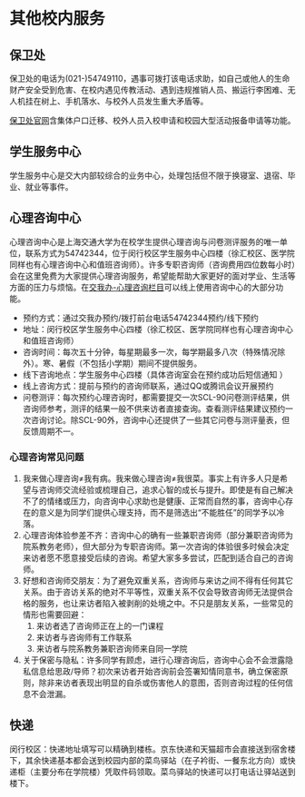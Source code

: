 # 其他校内服务

## 保卫处

保卫处的电话为(021-)54749110，遇事可拨打该电话求助，如自己或他人的生命财产安全受到危害、在校内遇见传教活动、遇到违规推销人员、搬运行李困难、无人机挂在树上、手机落水、与校外人员发生重大矛盾等。

[保卫处官网](https://bwc.sjtu.edu.cn/)含集体户口迁移、校外人员入校申请和校园大型活动报备申请等功能。

## 学生服务中心

学生服务中心是交大内部较综合的业务中心，处理包括但不限于换寝室、退宿、毕业、就业等事件。

## 心理咨询中心

心理咨询中心是上海交通大学为在校学生提供心理咨询与问卷测评服务的唯一单位，联系方式为54742344，位于闵行校区学生服务中心四楼（徐汇校区、医学院同样也有心理咨询中心和值班咨询师）。许多专职咨询师（咨询费用四位数每小时）会在这里免费为大家提供心理咨询服务，希望能帮助大家更好的面对学业、生活等方面的压力与烦恼。在[交我办-心理咨询栏目](https://cps.sjtu.edu.cn/)可以线上使用咨询中心的大部分功能。 
- 预约方式：通过交我办预约/拨打前台电话54742344预约/线下预约  
- 地址：闵行校区学生服务中心四楼（徐汇校区、医学院同样也有心理咨询中心和值班咨询师）
- 咨询时间：每次五十分钟，每星期最多一次，每学期最多八次（特殊情况除外）。寒、暑假（不包括小学期）期间不提供服务。
- 线下咨询地点：学生服务中心四楼（具体咨询室会在预约成功后短信通知  ）
- 线上咨询方式：提前与预约的咨询师联系，通过QQ或腾讯会议开展预约
- 问卷测评：每次预约心理咨询时，都需要提交一次SCL-90问卷测评结果，供咨询师参考，测评的结果一般不供来访者直接查询。查看测评结果建议预约一次咨询讨论。除SCL-90外，咨询中心还提供了一些其它问卷与测评量表，但反馈周期不一。

### 心理咨询常见问题
1. 我来做心理咨询≠我有病。我来做心理咨询≠我很菜。事实上有许多人只是希望与咨询师交流经验或梳理自己，追求心智的成长与提升。即使是有自己解决不了的情绪或压力，向咨询中心求助也是健康、正常而自然的事，咨询中心存在的意义是为同学们提供心理支持，而不是筛选出“不能胜任”的同学予以冷落。  
2. 心理咨询体验参差不齐：咨询中心的确有一些兼职咨询师（部分兼职咨询师为院系教务老师），但大部分为专职咨询师。第一次咨询的体验很多时候会决定来访者愿不愿意接受后续的咨询。希望大家多多尝试，匹配到适合自己的咨询师。  
3. 好想和咨询师交朋友：为了避免双重关系，咨询师与来访之间不得有任何其它关系。由于咨访关系的绝对不平等性，双重关系不仅会导致咨询师无法提供合格的服务，也让来访者陷入被剥削的处境之中。不只是朋友关系，一些常见的情形也需要回避：
    1. 来访者选了咨询师正在上的一门课程    
    2. 来访者与咨询师有工作联系
    3. 来访者与院系教务兼职咨询师来自同一学院
4. 关于保密与隐私：许多同学有顾虑，进行心理咨询后，咨询中心会不会泄露隐私信息给思政/导师？初次来访者开始咨询前会签署知情同意书，确立保密原则，除非来访者表现出明显的自杀或伤害他人的意图，否则咨询过程的任何信息不会泄漏。

## 快递

闵行校区：快递地址填写可以精确到楼栋。京东快递和天猫超市会直接送到宿舍楼下，其余快递基本都会送到校园内部的菜鸟驿站（在子衿街、一餐东北方向）或快递柜（主要分布在学院楼）凭取件码领取。菜鸟驿站的快递可以打电话让驿站送到楼下。
